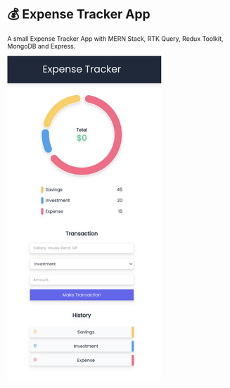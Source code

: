# 💰 Expense Tracker App
A small Expense Tracker App with MERN Stack, RTK Query, Redux Toolkit, MongoDB and Express.

<img src = "demo_display/log_in_page.png" width="350" >
